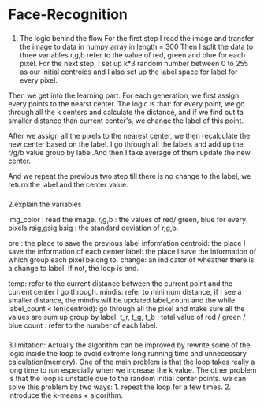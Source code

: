 # Face-Recognition
###
1. The logic behind the flow
For the first step I read the image and transfer the image to data in numpy array in length = 300
Then I split the data to three variables r,g,b refer to the value of red, green and blue for each pixel.
For the next step, I set up k*3 random number between 0 to 255 as our initial centroids and I also set up the label space for label for every pixel.

Then we get into the learning part. For each generation, we first assign every points to the nearst center. The logic is that: for every point, we go through all the k centers and calculate the distance, and if we find out ta smaller distance than current center's, we change the label of this point.

After we assign all the pixels to the nearest center, we then recalculate the new center based on the label. I go through all the labels and add up the r/g/b value group by label.And then I take average of them update the new center.

And we repeat the previous two step till there is no change to the label, we return the label and the center value.
###
2.explain the variables

img_color : read the image.
r,g,b : the values of red/ green, blue for every pixels
rsig,gsig,bsig : the standard deviation of r,g,b.

pre : the place to save the previous label information
centroid: the place I save the information of each center
label: the place I save the information of which group each pixel belong to.
change: an indicator of wheather there is a change to label. If not, the loop is end.

temp: refer to the current distance between the current point and the current center I go through.
mindis: refer to minimum distance, if I see a smaller distance, the mindis will be updated
label_count and the while label_count < len(centroid): go through all the pixel and make sure all the values are sum up group by label.
t_r,  t_g, t_b : total value of red / green / blue
count : refer to the number of each label.
###
3.limitation:
Actually the algorithm can be improved by rewrite some of the logic inside the loop to avoid extreme long running time and unnecessary calculation(memory). One of the main problem is that the loop takes really a long time to run especially when we increase the k value.
The other problem is that the loop is unstable due to the random initial center points.
we can solve this problem by two ways: 1. repeat the loop for a few times. 2. introduce the k-means + algorithm.
